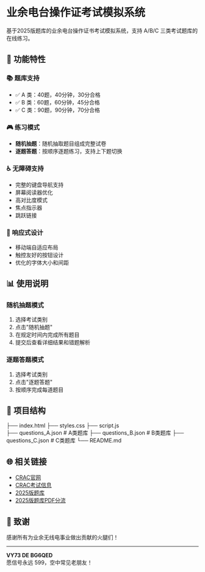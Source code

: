 # 业余电台操作证考试模拟系统

基于2025版题库的业余电台操作证书考试模拟系统，支持 A/B/C 三类考试题库的在线练习。

## 🌟 功能特性

### 📚 题库支持
- ✅ A 类：40题，40分钟，30分合格
- ✅ B 类：60题，60分钟，45分合格  
- ✅ C 类：90题，90分钟，70分合格

### 🎮 练习模式
- **随机抽题**：随机抽取题目组成完整试卷
- **逐题答题**：按顺序逐题练习，支持上下题切换

### ♿ 无障碍支持
- 完整的键盘导航支持
- 屏幕阅读器优化
- 高对比度模式
- 焦点指示器
- 跳跃链接

### 📱 响应式设计
- 移动端自适应布局
- 触控友好的按钮设计
- 优化的字体大小和间距

## 📊 使用说明

### 随机抽题模式
1. 选择考试类别
2. 点击"随机抽题"
3. 在规定时间内完成所有题目
4. 提交后查看详细结果和错题解析

### 逐题答题模式
1. 选择考试类别
2. 点击"逐题答题"
3. 按顺序完成每道题目

## 📁 项目结构

├── index.html
├── styles.css
├── script.js  
├── questions_A.json    # A类题库
├── questions_B.json    # B类题库
├── questions_C.json    # C类题库
└── README.md

## 🌐 相关链接

- [CRAC官网](http://www.crac.org.cn)
- [CRAC考试信息](http://82.157.138.16:8091/CRAC/crac/pages/list_examMsg.html)
- [2025版题库](http://82.157.138.16:8091/CRAC/crac/pages/list_examMsg.html)
- [2025版题库PDF分流](https://pan.bg6qed.com/业余电台操作证书考试题库（2025年版）)

## 🤝 致谢

感谢所有为业余无线电事业做出贡献的火腿们！

---

**VY73 DE BG6QED**  
愿信号永远 599，空中常见老朋友！
